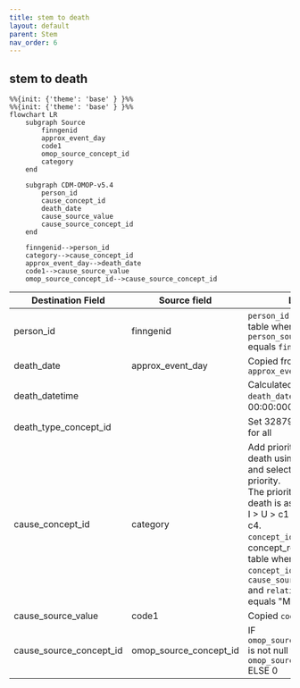 ```yaml
---
title: stem to death
layout: default
parent: Stem
nav_order: 6
---
```


## stem to death

```mermaid
%%{init: {'theme': 'base' } }%%
%%{init: {'theme': 'base' } }%%
flowchart LR
    subgraph Source
        finngenid
        approx_event_day
        code1
        omop_source_concept_id
        category
    end

    subgraph CDM-OMOP-v5.4
        person_id
        cause_concept_id
        death_date
        cause_source_value
        cause_source_concept_id
    end

    finngenid-->person_id
    category-->cause_concept_id
    approx_event_day-->death_date
    code1-->cause_source_value
    omop_source_concept_id-->cause_source_concept_id
```

| Destination Field | Source field | Logic | Comment field |
| --- | --- | --- | --- |
| person_id | finngenid | `person_id` from person table where `person_source_value` equals `finngenid` |   Calculated |
| death_date | approx_event_day | Copied from `approx_event_day` | Copied |
| death_datetime |  | Calculated from  `death_date` with time 00:00:0000 | Calculated |
| death_type_concept_id |  | Set 32879 - 'Registry' for all | Calculated |
| cause_concept_id | category | Add priority for cause of death using `category` and select the top priority.<br> The priority for cause of death is as follows:<br>I > U > c1 > c2 > c3 > c4.<br>`concept_id_2` from concept_relationship table where `concept_id_1` equals `cause_source_concept_id` and `relationship_id` equals "Maps to" | Calculated <br> NOTE: IF a `cause_source_concept_id` has more than one standard mapping (`concept_id_2`), one row is added per each additional `cause_concept_id` |
| cause_source_value | code1 | Copied `code1` as it is | Copied |
| cause_source_concept_id | omop_source_concept_id | IF `omop_source_concept_id` is not null then `omop_source_concept_id`<br> ELSE 0 | Calculated |

